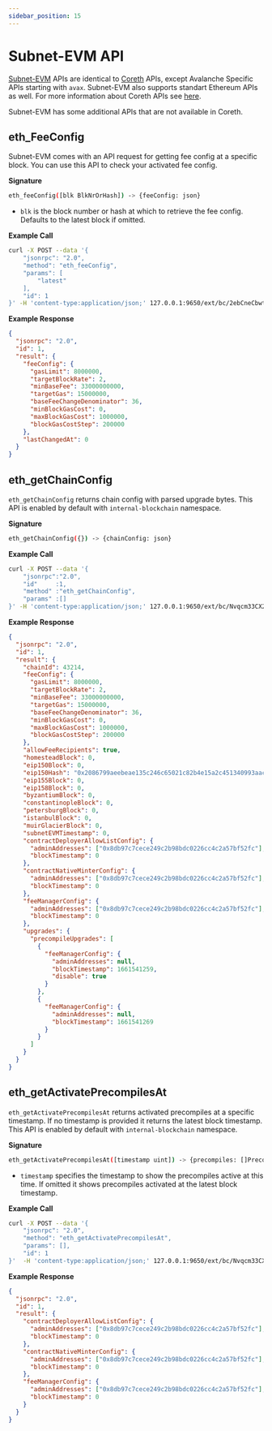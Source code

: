 ```yaml
---
sidebar_position: 15
---
```


# Subnet-EVM API

[Subnet-EVM](github.com/ava-labs/subnet-evm) APIs are identical to [Coreth](github.com/ava-labs/coreth) APIs, except Avalanche Specific APIs starting with `avax`. Subnet-EVM also supports standart Ethereum APIs as well. For more information about Coreth APIs see [here](api/../c-chain.md).

Subnet-EVM has some additional APIs that are not available in Coreth.

## eth_FeeConfig

Subnet-EVM comes with an API request for getting fee config at a specific block. You can use this API to check your activated fee config.

**Signature**

```sh
eth_feeConfig([blk BlkNrOrHash]) -> {feeConfig: json}
```

- `blk` is the block number or hash at which to retrieve the fee config. Defaults to the latest block if omitted.

**Example Call**

```sh
curl -X POST --data '{
    "jsonrpc": "2.0",
    "method": "eth_feeConfig",
    "params": [
        "latest"
    ],
    "id": 1
}' -H 'content-type:application/json;' 127.0.0.1:9650/ext/bc/2ebCneCbwthjQ1rYT41nhd7M76Hc6YmosMAQrTFhBq8qeqh6tt/rpc
```

**Example Response**

```json
{
  "jsonrpc": "2.0",
  "id": 1,
  "result": {
    "feeConfig": {
      "gasLimit": 8000000,
      "targetBlockRate": 2,
      "minBaseFee": 33000000000,
      "targetGas": 15000000,
      "baseFeeChangeDenominator": 36,
      "minBlockGasCost": 0,
      "maxBlockGasCost": 1000000,
      "blockGasCostStep": 200000
    },
    "lastChangedAt": 0
  }
}
```

## eth_getChainConfig

`eth_getChainConfig` returns chain config with parsed upgrade bytes. This API is enabled by default with `internal-blockchain` namespace.

**Signature**

```sh
eth_getChainConfig({}) -> {chainConfig: json}
```

**Example Call**

```sh
curl -X POST --data '{
    "jsonrpc":"2.0",
    "id"     :1,
    "method" :"eth_getChainConfig",
    "params" :[]
}' -H 'content-type:application/json;' 127.0.0.1:9650/ext/bc/Nvqcm33CX2XABS62iZsAcVUkavfnzp1Sc5k413wn5Nrf7Qjt7/rpc
```

**Example Response**

```json
{
  "jsonrpc": "2.0",
  "id": 1,
  "result": {
    "chainId": 43214,
    "feeConfig": {
      "gasLimit": 8000000,
      "targetBlockRate": 2,
      "minBaseFee": 33000000000,
      "targetGas": 15000000,
      "baseFeeChangeDenominator": 36,
      "minBlockGasCost": 0,
      "maxBlockGasCost": 1000000,
      "blockGasCostStep": 200000
    },
    "allowFeeRecipients": true,
    "homesteadBlock": 0,
    "eip150Block": 0,
    "eip150Hash": "0x2086799aeebeae135c246c65021c82b4e15a2c451340993aacfd2751886514f0",
    "eip155Block": 0,
    "eip158Block": 0,
    "byzantiumBlock": 0,
    "constantinopleBlock": 0,
    "petersburgBlock": 0,
    "istanbulBlock": 0,
    "muirGlacierBlock": 0,
    "subnetEVMTimestamp": 0,
    "contractDeployerAllowListConfig": {
      "adminAddresses": ["0x8db97c7cece249c2b98bdc0226cc4c2a57bf52fc"],
      "blockTimestamp": 0
    },
    "contractNativeMinterConfig": {
      "adminAddresses": ["0x8db97c7cece249c2b98bdc0226cc4c2a57bf52fc"],
      "blockTimestamp": 0
    },
    "feeManagerConfig": {
      "adminAddresses": ["0x8db97c7cece249c2b98bdc0226cc4c2a57bf52fc"],
      "blockTimestamp": 0
    },
    "upgrades": {
      "precompileUpgrades": [
        {
          "feeManagerConfig": {
            "adminAddresses": null,
            "blockTimestamp": 1661541259,
            "disable": true
          }
        },
        {
          "feeManagerConfig": {
            "adminAddresses": null,
            "blockTimestamp": 1661541269
          }
        }
      ]
    }
  }
}
```

## eth_getActivatePrecompilesAt

`eth_getActivatePrecompilesAt` returns activated precompiles at a specific timestamp. If no timestamp is provided it returns the latest block timestamp. This API is enabled by default with `internal-blockchain` namespace.

**Signature**

```sh
eth_getActivatePrecompilesAt([timestamp uint]) -> {precompiles: []Precompile}
```

- `timestamp` specifies the timestamp to show the precompiles active at this time. If omitted it shows precompiles activated at the latest block timestamp.

**Example Call**

```sh
curl -X POST --data '{
    "jsonrpc": "2.0",
    "method": "eth_getActivatePrecompilesAt",
    "params": [],
    "id": 1
}'  -H 'content-type:application/json;' 127.0.0.1:9650/ext/bc/Nvqcm33CX2XABS62iZsAcVUkavfnzp1Sc5k413wn5Nrf7Qjt7/rpc
```

**Example Response**

```json
{
  "jsonrpc": "2.0",
  "id": 1,
  "result": {
    "contractDeployerAllowListConfig": {
      "adminAddresses": ["0x8db97c7cece249c2b98bdc0226cc4c2a57bf52fc"],
      "blockTimestamp": 0
    },
    "contractNativeMinterConfig": {
      "adminAddresses": ["0x8db97c7cece249c2b98bdc0226cc4c2a57bf52fc"],
      "blockTimestamp": 0
    },
    "feeManagerConfig": {
      "adminAddresses": ["0x8db97c7cece249c2b98bdc0226cc4c2a57bf52fc"],
      "blockTimestamp": 0
    }
  }
}
```
